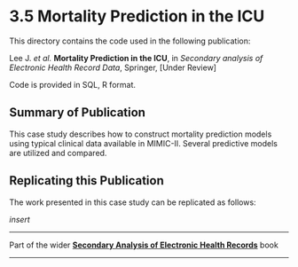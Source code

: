 # 3.5 Mortality Prediction in the ICU

This directory contains the code used in the following publication:

Lee J. *et al.* **Mortality Prediction in the ICU**, in *Secondary analysis of Electronic Health Record Data*, Springer, [Under Review]

Code is provided in SQL, R format.

## Summary of Publication

This case study describes how to construct mortality prediction models using typical clinical data available in MIMIC-II. Several predictive models are utilized and compared.

## Replicating this Publication

The work presented in this case study can be replicated as follows:

*insert*


***
Part of the wider **[Secondary Analysis of Electronic Health Records](https://github.com/MIT-LCP/critical-data-book)** book
***
